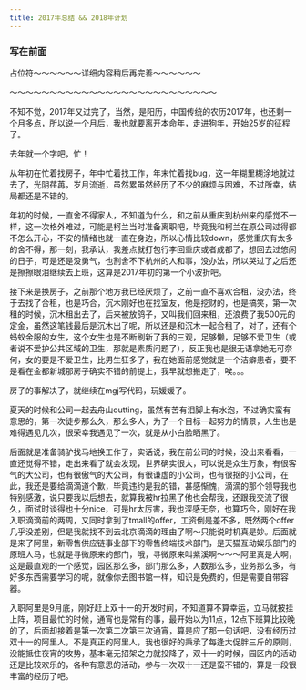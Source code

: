 ```yaml
---
title: 2017年总结 && 2018年计划
---
```


### 写在前面

占位符～～～～～～详细内容稍后再完善～～～～～～

～～～～～～～～～～～～～～～～～～～～～～～～～～

不知不觉，2017年又过完了，当然，是阳历，中国传统的农历2017年，也还剩一个月多点，所以说一个月后，我也就要离开本命年，走进狗年，开始25岁的征程了。

去年就一个字吧，忙！

从年初在忙着找房子，年中忙着找工作，年末忙着找bug，这一年糊里糊涂地就过去了，光阴荏苒，岁月流逝，虽然累虽然经历了不少的麻烦与困难，不过所幸，结局都还是不错的。

年初的时候，一直舍不得家人，不知道为什么，和之前从重庆到杭州来的感觉不一样，这一次格外难过，可能是柯兰当时准备离职吧，毕竟我和柯兰在原公司过得都不怎么开心，不安的情绪也就一直在身边，所以心情比较down，感觉重庆有太多的舍不得，那一刻，我承认，我差点就打包行李回重庆或者成都了，想回去过悠闲的日子，可是还是没勇气，也割舍不下杭州的人和事，没办法，所以哭过了之后还是擦擦眼泪继续去上班，这算是2017年初的第一个小波折吧。

接下来是换房子，之前那个地方我已经厌烦了，之前一直不喜欢合租，没办法，终于去找了合租，也是巧合，沉木刚好也在找室友，他是挖财的，也是搞笑，第一次租的时候，沉木租出去了，后来被放鸽子，又叫我们回来租，还浪费了我500元的定金，虽然这笔钱最后是沉木出了呢，所以还是和沉木一起合租了，对了，还有个蚂蚁金服的女生，这个女生也是不断刷新了我的三观，足够懒，足够不爱卫生（或者说不爱护公共区域的卫生，那就是素质问题了），反正我也是很无语拿她无可奈何，女的要是不爱卫生，比男生狂多了，我在她面前感觉就是一个洁癖患者，要不是看在金都新城那房子确实不错的前提上，我早就想搬走了，唉。。。

房子的事解决了，就继续在mgj写代码，玩媛媛了。

夏天的时候和公司一起去舟山outting，虽然有苦有泪脚上有水泡，不过确实蛮有意思的，第一次徒步那么久，那么多人，为了一个目标一起努力的情景，人生也是难得遇见几次，很荣幸我遇见了一次，就是从小白脸晒黑了。

后面就是准备骑驴找马地换工作了，实话说，我在前公司的时候，没出来看看，一直还觉得不错，走出来看了就会发现，世界确实很大，可以说是众生万象，有很客气的大公司，也有很傲气的大公司，有很谦虚的小公司，也有很抠的小公司，在此，我还是要给滴滴道个歉，毕竟违约是我的错，甚感惭愧，滴滴的那个领导我也特别感激，说只要我以后想去，就算我被hr拉黑了他也会帮我，还跟我交流了很久，面试时谈得也十分nice，可是hr太厉害，我也深感无奈，也算巧合，刚好在我入职滴滴前的两周，又同时拿到了tmall的offer，工资倒是差不多，既然两个offer几乎没差别，但是我就找不到去北京滴滴的理由了啊～只能说时机真是妙。后面就是来了阿里，新零售供应链事业部下的零售终端技术部门，是天猫互动娱乐部门的原班人马，也就是寻微原来的部门，哦，寻微原来叫紫溪啊～～～阿里真是大啊，这是最直观的一个感觉，园区那么多，部门那么多，人数那么多，业务那么多，有好多东西需要学习的呢，就像你去图书馆一样，知识是免费的，但是需要自带容器。

入职阿里是9月底，刚好赶上双十一的开发时间，不知道算不算幸运，立马就披挂上阵，项目最忙的时候，通宵也是常有的事，最开始以为11点，12点下班算比较晚的了，后面却接着是第一次第二次第三次通宵，算是应了那一句话吧，没有经历过双十一的阿里人，不是真正的阿里人，我也很好的秉承了每逢大促胖三斤的原则，没能抵住夜宵的攻势，基本毫无招架之力就投降了，双十一的时候，园区内的活动还是比较欢乐的，各种有意思的活动，参与一次双十一还是蛮不错的，算是一段很丰富的经历了吧。




















